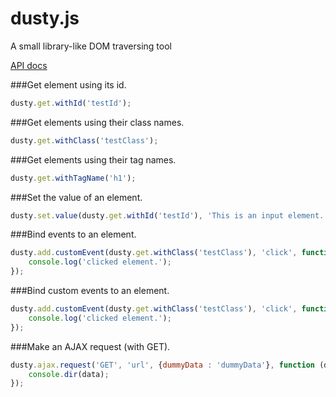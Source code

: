 dusty.js
=====
A small library-like DOM traversing tool

<a href="https://github.com/hwclass/dusty/blob/master/dusty.js-API.md">API docs</a>

###Get element using its id.
```javascript
dusty.get.withId('testId');
```

###Get elements using their class names.
```javascript
dusty.get.withClass('testClass');
```

###Get elements using their tag names.
```javascript
dusty.get.withTagName('h1');
```

###Set the value of an element.
```javascript
dusty.set.value(dusty.get.withId('testId'), 'This is an input element.');
```

###Bind events to an element.
```javascript
dusty.add.customEvent(dusty.get.withClass('testClass'), 'click', function () { 
	console.log('clicked element.');
});
```

###Bind custom events to an element.
```javascript
dusty.add.customEvent(dusty.get.withClass('testClass'), 'click', function () {
	console.log('clicked element.');
});
```

###Make an AJAX request (with GET).
```javascript
dusty.ajax.request('GET', 'url', {dummyData : 'dummyData'}, function (data) {
	console.dir(data);
});
```
